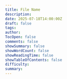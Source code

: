 ```yaml
---
title: File Name
description: 
date: 2025-07-18T14:00:00Z
draft: false
tags: 
author: 
TocOpen: false
comments: false
showSummary: false
showWordCount: false
showReadingTime: false
showTableOfContents: false
difficulty: 
summary:
---
```





